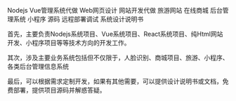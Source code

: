 Nodejs Vue管理系统代做 Web网页设计 网站开发代做 旅游网站 在线商城 后台管理系统 小程序 源码 远程部署调试 系统设计说明书

首先，主要负责Nodejs系统项目、Vue系统项目、React系统项目、纯Html网站开发、小程序项目等等技术方向的开发工作。

其次，涉及主要业务系统包括但不仅限于，人脸识别、商城项目、旅游、小程序、各类后台管理信息系统

最后，可以根据需求定制开发，如果有其他需要，可以提供设计说明书或文档，免费部署，提供项目源码并解惑答疑。

